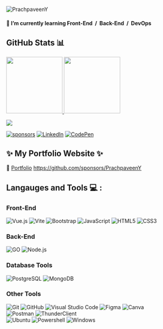 ![PrachpaveenY](https://readme-typing-svg.herokuapp.com?font=Inter&color=64ffda&size=30&weight=700&lines=Hi~~+I'm+Prachpaveen+Y;Welcome+^^)
#### 🌱 I’m currently learning Front-End &nbsp;/&nbsp; Back-End &nbsp;/&nbsp; DevOps

## GitHub Stats :bar_chart:
<a href="https://github.com/PrachpaveenY/PrachpaveenY">
  <img height="150em" src="https://github-readme-stats.vercel.app/api/top-langs/?username=PrachpaveenY&exclude_repo=KNN-Image-Classification&show_icons=true&hide_border=true&layout=compact&langs_count=8"/>
</a>
<a href="https://github.com/PrachpaveenY/PrachpaveenY">
  <img height="150em" src="https://github-readme-stats.vercel.app/api?username=PrachpaveenY&show_icons=true&hide_border=true&&count_private=true&include_all_commits=true" />
</a>
<p align="">  <a href="https://github.com/PrachpaveenY/github-profile-views-counter"><img src="https://komarev.com/ghpvc/?username=PrachpaveenY"></a></p> 

[![sponsors](https://img.shields.io/badge/sponsors/-000000?style=for-the-badge&logo=codepen&logoColor=white)](https://github.com/sponsors/PrachpaveenY)
[![LinkedIn](https://img.shields.io/badge/linkedin-%230077B5.svg?style=for-the-badge&logo=linkedin&logoColor=white)](https://www.linkedin.com/in/prachpaveen-y-225aa01b8/)
[![CodePen](https://img.shields.io/badge/Codepen-000000?style=for-the-badge&logo=codepen&logoColor=white)](https://codepen.io/PrachpaveenY/)
<!-- [![Youtube](https://img.shields.io/badge/YouTube-FF0000?style=for-the-badge&logo=youtube&logoColor=white)](https://www.youtube.com/???) -->

## ✨ My Portfolio Website ✨
💖 [Portfolio](https://prachpaveeny.github.io/prachpaveen.github.io/)
https://github.com/sponsors/PrachpaveenY

## Langauges and Tools 💻 :
### Front-End
<!-- ![React.js](https://img.shields.io/badge/React-20232A?style=for-the-badge&logo=react&logoColor=61DAFB) -->
![Vue.js](https://img.shields.io/badge/Vue.js-35495E?style=for-the-badge&logo=vuedotjs&logoColor=4FC08D)
![Vite](https://img.shields.io/badge/Vite-B73BFE?style=for-the-badge&logo=vite&logoColor=FFD62E)
![Bootstrap](https://img.shields.io/badge/Bootstrap-563D7C?style=for-the-badge&logo=bootstrap&logoColor=white)
![JavaScript](https://img.shields.io/badge/javascript-%23323330.svg?style=for-the-badge&logo=javascript&logoColor=%23F7DF1E)
![HTML5](https://img.shields.io/badge/html5-%23E34F26.svg?style=for-the-badge&logo=html5&logoColor=white)
![CSS3](https://img.shields.io/badge/css3-%231572B6.svg?style=for-the-badge&logo=css3&logoColor=white)
</br>

### Back-End
![GO](https://img.shields.io/badge/go-007d9c?style=for-the-badge&logo=go&logoColor=white)
![Node.js](https://img.shields.io/badge/Node.js-339933?style=for-the-badge&logo=nodedotjs&logoColor=white)
</br>

### Database Tools
![PostgreSQL](https://img.shields.io/badge/postgresql-336791?style=for-the-badge&logo=postgresql&logoColor=white)
![MongoDB](https://img.shields.io/badge/MongoDB-4EA94B?style=for-the-badge&logo=mongodb&logoColor=white)
</br>

### Other Tools
![Git](https://img.shields.io/badge/git-%23F05033.svg?style=for-the-badge&logo=git&logoColor=white)
![GitHub](https://img.shields.io/badge/github-%23121011.svg?style=for-the-badge&logo=github&logoColor=white)
![Visual Studio Code](https://img.shields.io/badge/Visual%20Studio%20Code-0078d7.svg?style=for-the-badge&logo=visual-studio-code&logoColor=white)
![Figma](https://img.shields.io/badge/Figma-F24E1E?style=for-the-badge&logo=figma&logoColor=white)
![Canva](https://img.shields.io/badge/Canva-%2300C4CC.svg?&style=for-the-badge&logo=Canva&logoColor=white)</br>
![Postman](https://img.shields.io/badge/postman-ff8e64?style=for-the-badge&logo=postman&logoColor=white)
![ThunderClient](https://img.shields.io/badge/thunderclient-6f42c1?style=for-the-badge&logo=thunderclient&logoColor=white)</br>
![Ubuntu](https://img.shields.io/badge/Ubuntu-E95420?style=for-the-badge&logo=ubuntu&logoColor=white)
![Powershell](https://img.shields.io/badge/powershell-5391FE?style=for-the-badge&logo=powershell&logoColor=white)
![Windows](https://img.shields.io/badge/windows%20terminal-4D4D4D?style=for-the-badge&logo=windows%20terminal&logoColor=white)
</br>

<!--
**PrachpaveenY/PrachpaveenY** is a ✨ _special_ ✨ repository because its `README.md` (this file) appears on your GitHub profile.

Here are some ideas to get you started:

- 🔭 I’m currently working on ...
- 🌱 I’m currently learning ...
- 👯 I’m looking to collaborate on ...
- 🤔 I’m looking for help with ...
- 💬 Ask me about ...
- 📫 How to reach me: ...
- 😄 Pronouns: ...
- ⚡ Fun fact: ... 🌐
-->

